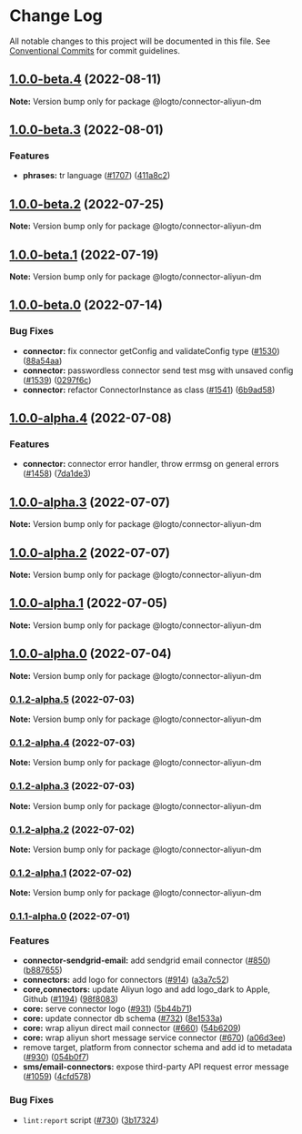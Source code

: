 # Change Log

All notable changes to this project will be documented in this file.
See [Conventional Commits](https://conventionalcommits.org) for commit guidelines.

## [1.0.0-beta.4](https://github.com/logto-io/logto/compare/v1.0.0-beta.3...v1.0.0-beta.4) (2022-08-11)

**Note:** Version bump only for package @logto/connector-aliyun-dm





## [1.0.0-beta.3](https://github.com/logto-io/logto/compare/v1.0.0-beta.2...v1.0.0-beta.3) (2022-08-01)


### Features

* **phrases:** tr language ([#1707](https://github.com/logto-io/logto/issues/1707)) ([411a8c2](https://github.com/logto-io/logto/commit/411a8c2fa2bfb16c4fef5f0a55c3c1dc5ead1124))



## [1.0.0-beta.2](https://github.com/logto-io/logto/compare/v1.0.0-beta.1...v1.0.0-beta.2) (2022-07-25)

**Note:** Version bump only for package @logto/connector-aliyun-dm





## [1.0.0-beta.1](https://github.com/logto-io/logto/compare/v1.0.0-beta.0...v1.0.0-beta.1) (2022-07-19)

**Note:** Version bump only for package @logto/connector-aliyun-dm





## [1.0.0-beta.0](https://github.com/logto-io/logto/compare/v1.0.0-alpha.4...v1.0.0-beta.0) (2022-07-14)


### Bug Fixes

* **connector:** fix connector getConfig and validateConfig type ([#1530](https://github.com/logto-io/logto/issues/1530)) ([88a54aa](https://github.com/logto-io/logto/commit/88a54aaa9ebce419c149a33150a4927296cb705b))
* **connector:** passwordless connector send test msg with unsaved config ([#1539](https://github.com/logto-io/logto/issues/1539)) ([0297f6c](https://github.com/logto-io/logto/commit/0297f6c52f7b5d730de44fbb08f88c2e9b951874))
* **connector:** refactor ConnectorInstance as class ([#1541](https://github.com/logto-io/logto/issues/1541)) ([6b9ad58](https://github.com/logto-io/logto/commit/6b9ad580ae86fbcc100a100aab1d834090e682a3))



## [1.0.0-alpha.4](https://github.com/logto-io/logto/compare/v1.0.0-alpha.3...v1.0.0-alpha.4) (2022-07-08)


### Features

* **connector:** connector error handler, throw errmsg on general errors ([#1458](https://github.com/logto-io/logto/issues/1458)) ([7da1de3](https://github.com/logto-io/logto/commit/7da1de33e97de4aeeec9f9b6cea59d1bf90ba623))



## [1.0.0-alpha.3](https://github.com/logto-io/logto/compare/v1.0.0-alpha.2...v1.0.0-alpha.3) (2022-07-07)

**Note:** Version bump only for package @logto/connector-aliyun-dm





## [1.0.0-alpha.2](https://github.com/logto-io/logto/compare/v1.0.0-alpha.1...v1.0.0-alpha.2) (2022-07-07)

**Note:** Version bump only for package @logto/connector-aliyun-dm





## [1.0.0-alpha.1](https://github.com/logto-io/logto/compare/v1.0.0-alpha.0...v1.0.0-alpha.1) (2022-07-05)

**Note:** Version bump only for package @logto/connector-aliyun-dm





## [1.0.0-alpha.0](https://github.com/logto-io/logto/compare/v0.1.2-alpha.5...v1.0.0-alpha.0) (2022-07-04)

**Note:** Version bump only for package @logto/connector-aliyun-dm





### [0.1.2-alpha.5](https://github.com/logto-io/logto/compare/v0.1.2-alpha.4...v0.1.2-alpha.5) (2022-07-03)

**Note:** Version bump only for package @logto/connector-aliyun-dm





### [0.1.2-alpha.4](https://github.com/logto-io/logto/compare/v0.1.2-alpha.3...v0.1.2-alpha.4) (2022-07-03)

**Note:** Version bump only for package @logto/connector-aliyun-dm





### [0.1.2-alpha.3](https://github.com/logto-io/logto/compare/v0.1.2-alpha.2...v0.1.2-alpha.3) (2022-07-03)

**Note:** Version bump only for package @logto/connector-aliyun-dm





### [0.1.2-alpha.2](https://github.com/logto-io/logto/compare/v0.1.2-alpha.1...v0.1.2-alpha.2) (2022-07-02)

**Note:** Version bump only for package @logto/connector-aliyun-dm





### [0.1.2-alpha.1](https://github.com/logto-io/logto/compare/v0.1.2-alpha.0...v0.1.2-alpha.1) (2022-07-02)

**Note:** Version bump only for package @logto/connector-aliyun-dm





### [0.1.1-alpha.0](https://github.com/logto-io/logto/compare/v0.1.0-internal...v0.1.1-alpha.0) (2022-07-01)


### Features

* **connector-sendgrid-email:** add sendgrid email connector ([#850](https://github.com/logto-io/logto/issues/850)) ([b887655](https://github.com/logto-io/logto/commit/b8876558275e28ca921d4eeea6c38f8559810a11))
* **connectors:** add logo for connectors ([#914](https://github.com/logto-io/logto/issues/914)) ([a3a7c52](https://github.com/logto-io/logto/commit/a3a7c52a91dba3603617a68e5ce47e0017081a91))
* **core,connectors:** update Aliyun logo and add logo_dark to Apple, Github ([#1194](https://github.com/logto-io/logto/issues/1194)) ([98f8083](https://github.com/logto-io/logto/commit/98f808320b1c79c51f8bd6f49e35ca44363ea560))
* **core:** serve connector logo ([#931](https://github.com/logto-io/logto/issues/931)) ([5b44b71](https://github.com/logto-io/logto/commit/5b44b7194ed4f98c6c2e77aae828a39b477b6010))
* **core:** update connector db schema ([#732](https://github.com/logto-io/logto/issues/732)) ([8e1533a](https://github.com/logto-io/logto/commit/8e1533a70267d459feea4e5174296b17bef84d48))
* **core:** wrap aliyun direct mail connector ([#660](https://github.com/logto-io/logto/issues/660)) ([54b6209](https://github.com/logto-io/logto/commit/54b62094c8d8af0611cf64e39306c4f1a216e8f6))
* **core:** wrap aliyun short message service connector ([#670](https://github.com/logto-io/logto/issues/670)) ([a06d3ee](https://github.com/logto-io/logto/commit/a06d3ee73ccc59f6aaef1dab4f45d6c118aab40d))
* remove target, platform from connector schema and add id to metadata ([#930](https://github.com/logto-io/logto/issues/930)) ([054b0f7](https://github.com/logto-io/logto/commit/054b0f7b6a6dfed66540042ea69b0721126fe695))
* **sms/email-connectors:** expose third-party API request error message ([#1059](https://github.com/logto-io/logto/issues/1059)) ([4cfd578](https://github.com/logto-io/logto/commit/4cfd5788d24d55017a8ace53fed99082f87691cb))


### Bug Fixes

* `lint:report` script ([#730](https://github.com/logto-io/logto/issues/730)) ([3b17324](https://github.com/logto-io/logto/commit/3b17324d189b2fe47985d0bee8b37b4ef1dbdd2b))
